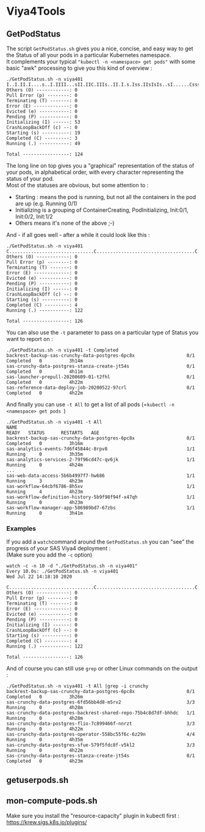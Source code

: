 # Viya4Tools

## GetPodStatus

The script `GetPodStatus.sh` gives you a nice, concise, and easy way to get the Status of all your pods in a particular Kubernetes namespace.  
It complements your typical `"kubectl -n <namespace> get pods"` with some basic "awk" processing to give you this kind of overview :

```shell
./GetPodStatus.sh -n viya401
I..I.II.I....s..I.IIII...sII.IIC.IIIs..II.I.s.Iss.IIsIsIs..sI......Csss.sII.sI.ss...II....C.III..II....II.II.IIsIIsIIIIIIIII
Others (O) ------------: 0
Pull Error (p) --------: 0
Terminating (T) -------: 0
Error (E) -------------: 0
Evicted (e) -----------: 0
Pending (P) -----------: 0
Initializing (I) ------: 53
CrashLoopBackOff (c) --: 0
Starting (s) ----------: 19
Completed (C) ---------: 3
Running (.) -----------: 49

Total -----------------: 124
```
The long line on top gives you a "graphical" representation of the status of your pods, in alphabetical order, with every character representing the status of your pod.  
Most of the statuses are obvious, but some attention to :  
- Starting : means the pod is running, but not all the containers in the pod are up (e.g. Running 0/1)
- Initializing is a grouping of ContainerCreating, PodInitializing, Init:0/1, Init:0/2, Init:1/2
- Others means it's none of the above ;-)

And - if all goes well - after a while it could look like this : 
```shell
./GetPodStatus.sh -n viya401
C...............................C....................................C......................C.................................
Others (O) ------------: 0
Pull Error (p) --------: 0
Terminating (T) -------: 0
Error (E) -------------: 0
Evicted (e) -----------: 0
Pending (P) -----------: 0
Initializing (I) ------: 0
CrashLoopBackOff (c) --: 0
Starting (s) ----------: 0
Completed (C) ---------: 4
Running (.) -----------: 122

Total -----------------: 126
```

You can also use the `-t` parameter to pass on a particular type of Status you want to report on : 
```shell
./GetPodStatus.sh -n viya401 -t Completed
backrest-backup-sas-crunchy-data-postgres-6pc8x                   0/1     Completed   0          3h14m
sas-crunchy-data-postgres-stanza-create-jt54s                     0/1     Completed   0          4h11m
sas-launcher-prepull-20200609-01-t2fhl                            0/1     Completed   0          4h22m
sas-reference-data-deploy-job-20200522-97crl                      0/1     Completed   0          4h22m
````

And finally you can use `-t All` to get a list of all pods (=`kubectl -n <namespace> get pods `)
```shell
./GetPodStatus.sh -n viya401 -t All
NAME                                                              READY   STATUS      RESTARTS   AGE
backrest-backup-sas-crunchy-data-postgres-6pc8x                   0/1     Completed   0          3h16m
sas-analytics-events-7d6f45844c-8rpv8                             1/1     Running     0          3h35m
sas-analytics-services-2-79f96cd47c-qv6jk                         1/1     Running     0          4h24m
...
sas-web-data-access-5b6b4997f7-hw686                              1/1     Running     3          4h23m
sas-workflow-64cbf6786-8h5xv                                      1/1     Running     4          4h23m
sas-workflow-definition-history-5b9f98f94f-x47qh                  1/1     Running     0          4h23m
sas-workflow-manager-app-586989bd7-67zbs                          1/1     Running     0          3h41m
```


### Examples

If you add a `watch`command around the `GetPodStatus.sh` you can "see" the progress of your SAS Viya4 deployment :  
(Make sure you add the `-c` option) 
```shell
watch -c -n 10 -d "./GetPodStatus.sh -n viya401"
Every 10.0s: ./GetPodStatus.sh -n viya401                                                                                              Wed Jul 22 14:18:10 2020

C...............................C....................................C......................C.................................
Others (O) ------------: 0
Pull Error (p) --------: 0
Terminating (T) -------: 0
Error (E) -------------: 0
Evicted (e) -----------: 0
Pending (P) -----------: 0
Initializing (I) ------: 0
CrashLoopBackOff (c) --: 0
Starting (s) ----------: 0
Completed (C) ---------: 4
Running (.) -----------: 122

Total -----------------: 126
```

And of course you can still use `grep` or other Linux commands on the output :
```shell
./GetPodStatus.sh -n viya401 -t All |grep -i crunchy
backrest-backup-sas-crunchy-data-postgres-6pc8x                   0/1     Completed   0          3h26m
sas-crunchy-data-postgres-6fd56bb4d8-m5rv2                        3/3     Running     0          4h28m
sas-crunchy-data-postgres-backrest-shared-repo-75b4c8d7df-bhhdc   1/1     Running     0          4h28m
sas-crunchy-data-postgres-flio-7c899466f-nnrzt                    3/3     Running     0          4h22m
sas-crunchy-data-postgres-operator-558bc55f6c-6z29n               4/4     Running     0          4h35m
sas-crunchy-data-postgres-sfue-579f5fdc8f-v5kl2                   3/3     Running     0          4h22m
sas-crunchy-data-postgres-stanza-create-jt54s                     0/1     Completed   0          4h23m
```

## getuserpods.sh

## mon-compute-pods.sh
Make sure you install the "resource-capacity" plugin in kubectl first : 
https://krew.sigs.k8s.io/plugins/

